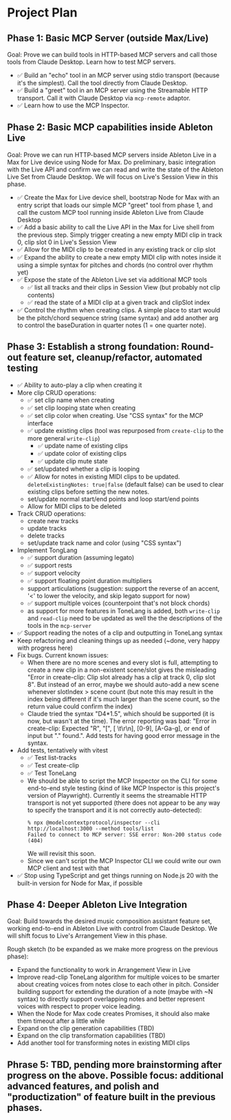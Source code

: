 # Project Plan

## Phase 1: Basic MCP Server (outside Max/Live)

Goal: Prove we can build tools in HTTP-based MCP servers and call those tools from Claude Desktop. Learn how to test MCP
servers.

- ✅ Build an "echo" tool in an MCP server using stdio transport (because it's the simplest). Call the tool directly
  from Claude Desktop.
- ✅ Build a "greet" tool in an MCP server using the Streamable HTTP transport. Call it with Claude Desktop via
  `mcp-remote` adaptor.
- ✅ Learn how to use the MCP Inspector.

## Phase 2: Basic MCP capabilities inside Ableton Live

Goal: Prove we can run HTTP-based MCP servers inside Ableton Live in a Max for Live device using Node for Max. Do
preliminary, basic integration with the Live API and confirm we can read and write the state of the Ableton Live Set
from Claude Desktop. We will focus on Live's Session View in this phase.

- ✅ Create the Max for Live device shell, bootstrap Node for Max with an entry script that loads our simple MCP "greet"
  tool from phase 1, and call the custom MCP tool running inside Ableton Live from Claude Desktop
- ✅ Add a basic ability to call the Live API in the Max for Live shell from the previous step. Simply trigger creating
  a new empty MIDI clip in track 0, clip slot 0 in Live's Session View
- ✅ Allow for the MIDI clip to be created in any existing track or clip slot
- ✅ Expand the ability to create a new empty MIDI clip with notes inside it using a simple syntax for pitches and
  chords (no control over rhythm yet)
- ✅ Expose the state of the Ableton Live set via additional MCP tools
  - ✅ list all tracks and their clips in Session View (but probably not clip contents)
  - ✅ read the state of a MIDI clip at a given track and clipSlot index
- ✅ Control the rhythm when creating clips. A simple place to start would be the pitch/chord sequence string (same
  syntax) and add another arg to control the baseDuration in quarter notes (1 = one quarter note).

## Phase 3: Establish a strong foundation: Round-out feature set, cleanup/refactor, automated testing

- ✅ Ability to auto-play a clip when creating it
- More clip CRUD operations:
  - ✅ set clip name when creating
  - ✅ set clip looping state when creating
  - ✅ set clip color when creating. Use "CSS syntax" for the MCP interface
  - ✅ update existing clips (tool was repurposed from `create-clip` to the more general `write-clip`)
    - ✅ update name of existing clips
    - ✅ update color of existing clips
    - ✅ update clip mute state
  - ✅ set/updated whether a clip is looping
  - ✅ Allow for notes in existing MIDI clips to be updated. `deleteExistingNotes: true|false` (default false) can be
    used to clear existing clips before setting the new notes.
  - set/update normal start/end points and loop start/end points
  - Allow for MIDI clips to be deleted
- Track CRUD operations:
  - create new tracks
  - update tracks
  - delete tracks
  - set/update track name and color (using "CSS syntax")
- Implement TongLang
  - ✅ support duration (assuming legato)
  - ✅ support rests
  - ✅ support velocity
  - ✅ support floating point duration multipliers
  - support articulations (suggestion: support the reverse of an accent, '<' to lower the velocity, and skip legato
    support for now)
  - ✅ support multiple voices (counterpoint that's not block chords)
  - as support for more features in ToneLang is added, both `write-clip` and `read-clip` need to be updated as well the
    the descriptions of the tools in the `mcp-server`
- ✅ Support reading the notes of a clip and outputting in ToneLang syntax
- Keep refactoring and cleaning things up as needed (~done, very happy with progress here)
- Fix bugs. Current known issues:
  - When there are no more scenes and every slot is full, attempting to create a new clip in a non-existent scene/slot
    gives the misleading "Error in create-clip: Clip slot already has a clip at track 0, clip slot 8". But instead of an
    error, maybe we should auto-add a new scene whenever slotIndex > scene count (but note this may result in the index
    being different if it's much larger than the scene count, so the return value could confirm the index)
  - Claude tried the syntax "D4\*1.5", which should be supported (it is now, but wasn't at the time). The error
    reporting was bad: "Error in create-clip: Expected "R", "[", [ \t\r\n], [0-9], [A-Ga-g], or end of input but "."
    found.". Add tests for having good error message in the syntax.
- Add tests, tentatively with vitest
  - ✅ Test list-tracks
  - ✅ Test create-clip
  - ✅ Test ToneLang
  - We should be able to script the MCP Inspector on the CLI for some end-to-end style testing (kind of like MCP
    Inspector is this project's version of Playwright). Currently it seems the streamable HTTP transport is not yet
    supported (there does not appear to be any way to specify the transport and it is not correctly auto-detected):
    ```
    % npx @modelcontextprotocol/inspector --cli http://localhost:3000 --method tools/list
    Failed to connect to MCP server: SSE error: Non-200 status code (404)
    ```
    We will revisit this soon.
  - Since we can't script the MCP Inspector CLI we could write our own MCP client and test with that
- ✅ Stop using TypeScript and get things running on Node.js 20 with the built-in version for Node for Max, if possible

## Phase 4: Deeper Ableton Live Integration

Goal: Build towards the desired music composition assistant feature set, working end-to-end in Ableton Live with control
from Claude Desktop. We will shift focus to Live's Arrangement View in this phase.

Rough sketch (to be expanded as we make more progress on the previous phase):

- Expand the functionality to work in Arrangement View in Live
- Improve read-clip ToneLang algorithm for multiple voices to be smarter about creating voices from notes close to each
  other in pitch. Consider building support for extending the duration of a note (maybe with ~N syntax) to directly
  support overlapping notes and better represent voices with respect to proper voice leading.
- When the Node for Max code creates Promises, it should also make them timeout after a little while
- Expand on the clip generation capabilities (TBD)
- Expand on the clip transformation capabilities (TBD)
- Add another tool for transforming notes in existing MIDI clips

## Phrase 5: TBD, pending more brainstorming after progress on the above. Possible focus: additional advanced features, and polish and "productization" of feature built in the previous phases.
